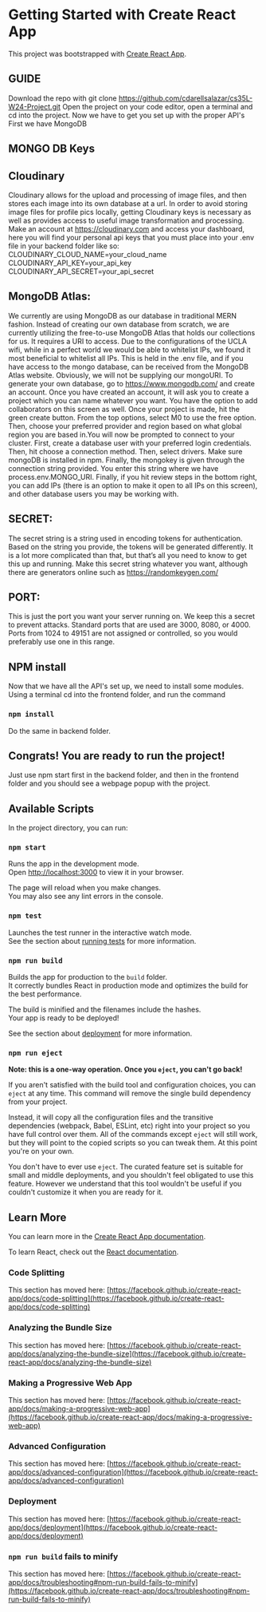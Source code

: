 # Getting Started with Create React App

This project was bootstrapped with [Create React App](https://github.com/facebook/create-react-app).

## GUIDE
Download the repo with git clone https://github.com/cdarellsalazar/cs35L-W24-Project.git
Open the project on your code editor, open a terminal and cd into the project.
Now we have to get you set up with the proper API's
First we have MongoDB
## MONGO DB Keys


## Cloudinary
Cloudinary allows for the upload and processing of image files, and then stores each image into its own database at a url. In order to avoid storing image files for profile pics locally, getting Cloudinary keys is necessary as well as provides access to useful image transformation and processing. Make an account at https://cloudinary.com and access your dashboard, here you will find your personal api keys that you must place into your .env file in your backend folder like so:
CLOUDINARY_CLOUD_NAME=your_cloud_name
CLOUDINARY_API_KEY=your_api_key
CLOUDINARY_API_SECRET=your_api_secret

## MongoDB Atlas:

We currently are using MongoDB as our database in traditional MERN fashion. Instead of creating our own database from scratch, we are currently utilizing the free-to-use MongoDB Atlas that holds our collections for us. It requires a URI to access. Due to the configurations of the UCLA wifi, while in a perfect world we would be able to whitelist IPs, we found it most beneficial to whitelist all IPs. This is held in the .env file, and if you have access to the mongo database, can be received from the MongoDB Atlas website. Obviously, we will not be supplying our mongoURI. To generate your own database, go to https://www.mongodb.com/ and create an account. Once you have created an account, it will ask you to create a project which you can name whatever you want. You have the option to add collaborators on this screen as well. Once your project is made, hit the green create button. From the top options, select M0 to use the free option. Then, choose your preferred provider and region based on what global region you are based in.You will now be prompted to connect to your cluster. First, create a database user with your preferred login credentials. Then, hit choose a connection method. Then, select drivers. Make sure mongoDB is installed in npm. Finally, the mongokey is given through the connection string provided. You enter this string where we have process.env.MONGO_URI. Finally, if you hit review steps in the bottom right, you can add IPs (there is an option to make it open to all IPs on this screen), and other database users you may be working with.

## SECRET:

The secret string is a string used in encoding tokens for authentication. Based on the string you provide, the tokens will be generated differently. It is a lot more complicated than that, but that’s all you need to know to get this up and running. Make this secret string whatever you want, although there are generators online such as https://randomkeygen.com/

## PORT:
This is just the port you want your server running on. We keep this a secret to prevent attacks. Standard ports that are used are 3000, 8080, or 4000. Ports from 1024 to 49151 are not assigned or controlled, so you would preferably use one in this range.


## NPM install
Now that we have all the API's set up, we need to install some modules.
Using a terminal cd into the frontend folder, and run the command
### `npm install`
Do the same in backend folder.

## Congrats! You are ready to run the project!
Just use npm start first in the backend folder, and then in the frontend folder and you should see a webpage popup with the project.

## Available Scripts

In the project directory, you can run:

### `npm start`

Runs the app in the development mode.\
Open [http://localhost:3000](http://localhost:3000) to view it in your browser.

The page will reload when you make changes.\
You may also see any lint errors in the console.

### `npm test`

Launches the test runner in the interactive watch mode.\
See the section about [running tests](https://facebook.github.io/create-react-app/docs/running-tests) for more information.

### `npm run build`

Builds the app for production to the `build` folder.\
It correctly bundles React in production mode and optimizes the build for the best performance.

The build is minified and the filenames include the hashes.\
Your app is ready to be deployed!

See the section about [deployment](https://facebook.github.io/create-react-app/docs/deployment) for more information.

### `npm run eject`

**Note: this is a one-way operation. Once you `eject`, you can't go back!**

If you aren't satisfied with the build tool and configuration choices, you can `eject` at any time. This command will remove the single build dependency from your project.

Instead, it will copy all the configuration files and the transitive dependencies (webpack, Babel, ESLint, etc) right into your project so you have full control over them. All of the commands except `eject` will still work, but they will point to the copied scripts so you can tweak them. At this point you're on your own.

You don't have to ever use `eject`. The curated feature set is suitable for small and middle deployments, and you shouldn't feel obligated to use this feature. However we understand that this tool wouldn't be useful if you couldn't customize it when you are ready for it.

## Learn More

You can learn more in the [Create React App documentation](https://facebook.github.io/create-react-app/docs/getting-started).

To learn React, check out the [React documentation](https://reactjs.org/).

### Code Splitting

This section has moved here: [https://facebook.github.io/create-react-app/docs/code-splitting](https://facebook.github.io/create-react-app/docs/code-splitting)

### Analyzing the Bundle Size

This section has moved here: [https://facebook.github.io/create-react-app/docs/analyzing-the-bundle-size](https://facebook.github.io/create-react-app/docs/analyzing-the-bundle-size)

### Making a Progressive Web App

This section has moved here: [https://facebook.github.io/create-react-app/docs/making-a-progressive-web-app](https://facebook.github.io/create-react-app/docs/making-a-progressive-web-app)

### Advanced Configuration

This section has moved here: [https://facebook.github.io/create-react-app/docs/advanced-configuration](https://facebook.github.io/create-react-app/docs/advanced-configuration)

### Deployment

This section has moved here: [https://facebook.github.io/create-react-app/docs/deployment](https://facebook.github.io/create-react-app/docs/deployment)

### `npm run build` fails to minify

This section has moved here: [https://facebook.github.io/create-react-app/docs/troubleshooting#npm-run-build-fails-to-minify](https://facebook.github.io/create-react-app/docs/troubleshooting#npm-run-build-fails-to-minify)
